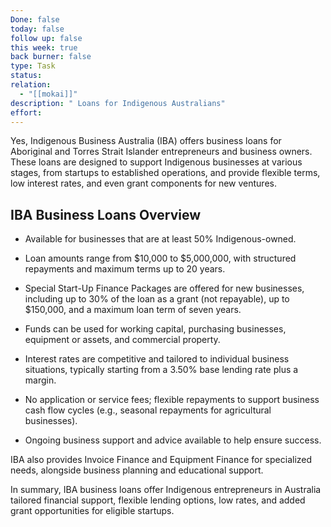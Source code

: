 ```yaml
---
Done: false
today: false
follow up: false
this week: true
back burner: false
type: Task
status:
relation:
  - "[[mokai]]"
description: " Loans for Indigenous Australians"
effort:
---
```

Yes, Indigenous Business Australia (IBA) offers business loans for Aboriginal and Torres Strait Islander entrepreneurs and business owners. These loans are designed to support Indigenous businesses at various stages, from startups to established operations, and provide flexible terms, low interest rates, and even grant components for new ventures.[](https://iba.gov.au/business/finance/)​

## IBA Business Loans Overview

- Available for businesses that are at least 50% Indigenous-owned.[](https://iba.gov.au/business/finance/)​

- Loan amounts range from $10,000 to $5,000,000, with structured repayments and maximum terms up to 20 years.[](https://iba.gov.au/business/finance/business-loan/)​

- Special Start-Up Finance Packages are offered for new businesses, including up to 30% of the loan as a grant (not repayable), up to $150,000, and a maximum loan term of seven years.[](https://iba.gov.au/business/finance/start-finance-package/)​

- Funds can be used for working capital, purchasing businesses, equipment or assets, and commercial property.[](http://www.iba.gov.au/wp-content/uploads/160-04-2018-Loan-Launch-Flyer-1_BUSINESS-LOAN-web.pdf)​

- Interest rates are competitive and tailored to individual business situations, typically starting from a 3.50% base lending rate plus a margin.[](https://iba.gov.au/business-loans-interest-rates/)​

- No application or service fees; flexible repayments to support business cash flow cycles (e.g., seasonal repayments for agricultural businesses).[](http://www.iba.gov.au/wp-content/uploads/160-04-2018-Loan-Launch-Flyer-1_BUSINESS-LOAN-web.pdf)​

- Ongoing business support and advice available to help ensure success.[](https://iba.gov.au/business/finance/start-finance-package/)​


IBA also provides Invoice Finance and Equipment Finance for specialized needs, alongside business planning and educational support.[](https://iba.gov.au/business/finance/invoice-finance/)​

In summary, IBA business loans offer Indigenous entrepreneurs in Australia tailored financial support, flexible lending options, low rates, and added grant opportunities for eligible startups.[](https://iba.gov.au/business/finance/business-loan/)​
